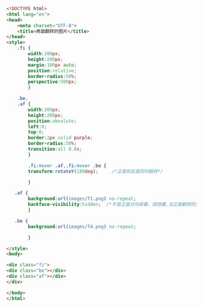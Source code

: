 
<BlogInfo id="122" title="92.两面翻转的图片" author="白日梦想猿" pv=0 read_times=0 pre_cost_time="0分45秒" category="css学习" tag_list="['css学习']" create_time="2020.07.30 16:58:43" update_time="2020.07.30 17:25:17" />

```html
<!DOCTYPE html>
<html lang="en">
<head>
    <meta charset="UTF-8">
    <title>两面翻转的图片</title>
</head>
<style>
    .fi {
        width:200px;
        height:200px;
        margin:100px auto;
        position:relative;
        border-radius:50%;
        perspective:500px;
        }

    .be,
    .af {
        width:200px;
        height:200px;
        position:absolute;
        left:0;
        top:0;
        border:2px solid purple;
        border-radius:50%;
        transition:all 0.8s;
        }

        .fi:hover .af,.fi:hover .be {
        transform:rotateY(180deg);     /*正面和反面同时翻转*/

        }

   .af {
        background:url(images/T1.png) no-repeat;
        backface-visibility:hidden;  /*不是正面对向屏幕，就隐藏,当正面翻转的角度超过90度就隐藏*/
        }

   .be {
        background:url(images/T4.png) no-repeat;

        }

</style>
<body>

<div class="fi">
<div class="be"></div>
<div class="af"></div>
</div>

</body>
</html>
```
